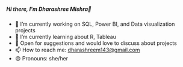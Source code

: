 ##### Hi there, I'm Dharashree Mishra👋

- 🔭 I’m currently working on SQL, Power BI, and Data visualization projects
- 🌱 I’m currently learning about R, Tableau
- 💬 Open for suggestions and would love to discuss about projects
- 📫 How to reach me: dharashreem143@gmail.com
- 😄 Pronouns: she/her

